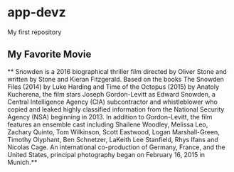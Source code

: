 # app-devz
My first repository
## My Favorite Movie
** Snowden is a 2016 biographical thriller film directed by Oliver Stone and written by Stone and Kieran Fitzgerald. Based on the books The Snowden Files (2014) by Luke Harding and Time of the Octopus (2015) by Anatoly Kucherena, the film stars Joseph Gordon-Levitt as Edward Snowden, a Central Intelligence Agency (CIA) subcontractor and whistleblower who copied and leaked highly classified information from the National Security Agency (NSA) beginning in 2013. In addition to Gordon-Levitt, the film features an ensemble cast including Shailene Woodley, Melissa Leo, Zachary Quinto, Tom Wilkinson, Scott Eastwood, Logan Marshall-Green, Timothy Olyphant, Ben Schnetzer, LaKeith Lee Stanfield, Rhys Ifans and Nicolas Cage. An international co-production of Germany, France, and the United States, principal photography began on February 16, 2015 in Munich.**
